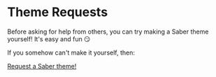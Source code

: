 # Theme Requests


Before asking for help from others, you can try making a Saber theme yourself! It's easy and fun 😏

If you somehow can't make it yourself, then:

[Request a Saber theme!](https://github.com/saberland/theme-requests/issues/new)
